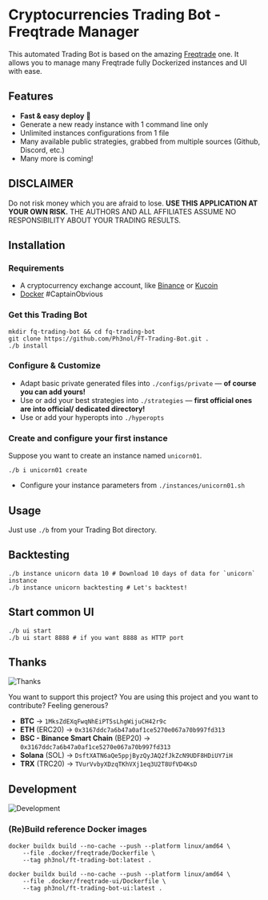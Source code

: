 # Cryptocurrencies Trading Bot - Freqtrade Manager

This automated Trading Bot is based on the amazing [Freqtrade](https://www.freqtrade.io/en/latest/) one.
It allows you to manage many Freqtrade fully Dockerized instances and UI with ease.

## Features

* **Fast & easy deploy** 🚀
* Generate a new ready instance with 1 command line only
* Unlimited instances configurations from 1 file
* Many available public strategies, grabbed from multiple sources (Github, Discord, etc.)
* Many more is coming!

## DISCLAIMER

Do not risk money which you are afraid to lose. **USE THIS APPLICATION AT YOUR OWN RISK.** THE AUTHORS AND ALL AFFILIATES ASSUME NO RESPONSIBILITY ABOUT YOUR TRADING RESULTS.

## Installation

### Requirements

* A cryptocurrency exchange account, like [Binance](https://www.binance.com/fr/register?ref=69525434) or [Kucoin](https://www.kucoin.com/ucenter/signup?rcode=rJ4U44Y)
* [Docker](https://www.docker.com/) #CaptainObvious

### Get this Trading Bot

```
mkdir fq-trading-bot && cd fq-trading-bot
git clone https://github.com/Ph3nol/FT-Trading-Bot.git .
./b install
```

### Configure & Customize

* Adapt basic private generated files into `./configs/private` — **of course you can add yours!**
* Use or add your best strategies into `./strategies` —  **first official ones are into official/ dedicated directory!**
* Use or add your hyperopts into `./hyperopts`

### Create and configure your first instance

Suppose you want to create an instance named `unicorn01`.

```
./b i unicorn01 create
```

* Configure your instance parameters from `./instances/unicorn01.sh`

## Usage

Just use `./b` from your Trading Bot directory.

## Backtesting

```
./b instance unicorn data 10 # Download 10 days of data for `unicorn` instance
./b instance unicorn backtesting # Let's backtest!
```

## Start common UI

```
./b ui start
./b ui start 8888 # if you want 8888 as HTTP port
```

## Thanks

![Thanks](https://media.giphy.com/media/PoImMjCPa8QaiBWJd0/giphy.gif)

You want to support this project?
You are using this project and you want to contribute?
Feeling generous?

* **BTC** -> `1MksZdEXqFwqNhEiPT5sLhgWijuCH42r9c`
* **ETH** (ERC20) -> `0x3167ddc7a6b47a0af1ce5270e067a70b997fd313`
* **BSC - Binance Smart Chain** (BEP20) -> `0x3167ddc7a6b47a0af1ce5270e067a70b997fd313`
* **Solana** (SOL) -> `DsftXATN6aQe5ppjByzQyJAQ2fJkZcN9UDF8HDiUY7iH`
* **TRX** (TRC20) -> `TVurVvbyXDzqTKhVXj1eq3U2T8UfVD4KsD`

## Development

![Development](https://media.giphy.com/media/fQZX2aoRC1Tqw/giphy.gif)

### (Re)Build reference Docker images

```
docker buildx build --no-cache --push --platform linux/amd64 \
    --file .docker/freqtrade/Dockerfile \
    --tag ph3nol/ft-trading-bot:latest .

docker buildx build --no-cache --push --platform linux/amd64 \
    --file .docker/freqtrade-ui/Dockerfile \
    --tag ph3nol/ft-trading-bot-ui:latest .
```
